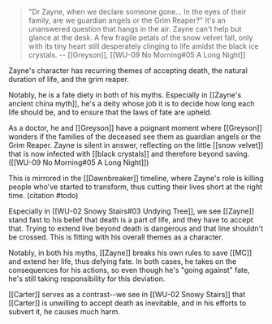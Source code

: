  >"Dr Zayne, when we declare someone gone... In the eyes of their family, are we guardian angels or the Grim Reaper?"
> It's an unanswered question that hangs in the air. Zayne can't help but glance at the desk.
> A few fragile petals of the snow velvet fall, only with its tiny heart still desperately clinging to life amidst the black ice crystals.
> -- [[Greyson]], [[WU-09 No Morning#05 A Long Night]]

Zayne's character has recurring themes of accepting death, the natural duration of life, and the grim reaper.

Notably, he is a fate diety in both of his myths. Especially in [[Zayne's ancient china myth]], he's a deity whose job it is to decide how long each life should be, and to ensure that the laws of fate are upheld.

As a doctor, he and [[Greyson]] have a poignant moment where [[Greyson]] wonders if the families of the deceased see them as guardian angels or the Grim Reaper. Zayne is silent in answer, reflecting on the little [[snow velvet]] that is now infected with [[black crystals]] and therefore beyond saving. ([[WU-09 No Morning#05 A Long Night]])

This is mirrored in the [[Dawnbreaker]] timeline, where Zayne's role is killing people who've started to transform, thus cutting their lives short at the right time. (citation #todo)

Especially in [[WU-02 Snowy Stairs#03 Undying Tree]], we see [[Zayne]] stand fast to his belief that death is a part of life, and they have to accept that. Trying to extend live beyond death is dangerous and that line shouldn't be crossed. This is fitting with his overall themes as a character.

Notably, in both his myths, [[Zayne]] breaks his own rules to save [[MC]] and extend her life, thus defying fate. In both cases, he takes on the consequences for his actions, so even though he's "going against" fate, he's still taking responsibility for this deviation.

[[Carter]] serves as a contrast--we see in [[WU-02 Snowy Stairs]] that [[Carter]] is unwilling to accept death as inevitable, and in his efforts to subvert it, he causes much harm.